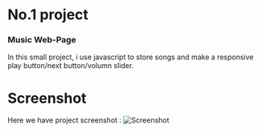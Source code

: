 # No.1 project

### Music Web-Page
In this small project, i use javascript to store songs and make a responsive play button/next button/volumn slider.



# Screenshot
Here we have project screenshot :
![Screenshot](https://github.com/user-attachments/assets/55b92797-1c68-41e9-a1dd-519995563663)
